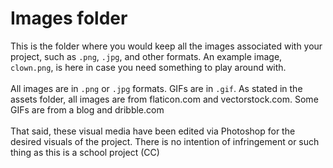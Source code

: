 # Images folder

This is the folder where you would keep all the images associated with your project, such as `.png`, `.jpg`, and other formats. An example image, `clown.png`, is here in case you need something to play around with.
<br><br>
All images are in `.png` or `.jpg` formats. GIFs are in `.gif`. As stated in the assets folder, all images are from flaticon.com and vectorstock.com. Some GIFs are from a blog and dribble.com
<br><br>
That said, these visual media have been edited via Photoshop for the desired visuals of the project. There is no intention of infringement or such thing as this is a school project (CC)
